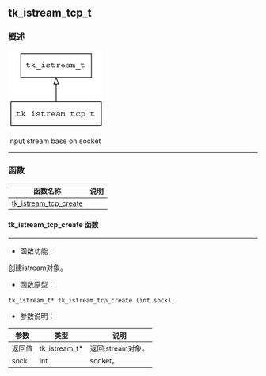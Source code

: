 ## tk\_istream\_tcp\_t
### 概述
![image](images/tk_istream_tcp_t_0.png)


 input stream base on socket



----------------------------------
### 函数
<p id="tk_istream_tcp_t_methods">

| 函数名称 | 说明 | 
| -------- | ------------ | 
| <a href="#tk_istream_tcp_t_tk_istream_tcp_create">tk\_istream\_tcp\_create</a> |  |
#### tk\_istream\_tcp\_create 函数
-----------------------

* 函数功能：

> <p id="tk_istream_tcp_t_tk_istream_tcp_create">
 创建istream对象。






* 函数原型：

```
tk_istream_t* tk_istream_tcp_create (int sock);
```

* 参数说明：

| 参数 | 类型 | 说明 |
| -------- | ----- | --------- |
| 返回值 | tk\_istream\_t* | 返回istream对象。 |
| sock | int | socket。 |
